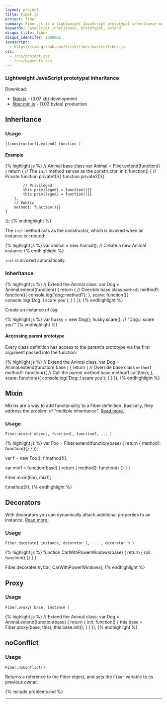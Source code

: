 ```yaml
---
layout: project
title: Fiber.js
project: fiber
summary: Fiber.js is a lightweight JavaScript prototypal inheritance model
keywords: JavaScript inheritance, prototypal, extend
disqus_title: fiber
disqus_identifer: 1000002
javascript:
  - https://raw.github.com/krisk/fiber/master/fiber.js
css:
  - /css/project.css
  - /css/pygments.css
---
```


### Lightweight JavaScript prototypal inheritance

Download:

<ul class="download-list">
  <li><a href="https://raw.github.com/krisk/fiber/master/fiber.js">fiber.js</a> - (3.07 kb) development</li>
  <li><a href="https://raw.github.com/krisk/fiber/master/fiber.min.js">fiber.min.js</a> - (1.03 bytes) production</li>
</ul>

## Inheritance

### Usage

`[[constructor]].extend( function )`

#### Example

{% highlight js %}
// Animal base class
var Animal = Fiber.extend(function() {
    return {
        // The `init` method serves as the constructor.
        init: function() {
            // Private
            function private1(){}
            function private2(){}

            // Privileged
            this.privileged1 = function(){}
            this.privileged2 = function(){}
        },
        // Public
        method1: function(){}
    }
});
{% endhighlight %}

The `init` method acts as the constructor, which is invoked when an instance is created:

{% highlight js %}
var animal = new Animal(); // Create a new Animal instance
{% endhighlight %}

`init` is invoked automatically.

### Inheritance

{% highlight js %}
// Extend the Animal class.
var Dog = Animal.extend(function() {
    return {
        // Override base class `method1`
        method1: function(){
            console.log('dog::method1');
        },
        scare: function(){
            console.log('Dog::I scare you');
        }
    }
});
{% endhighlight %}

Create an instance of `Dog`:

{% highlight js %}
var husky = new Dog();
husky.scare(); // "Dog::I scare you'"
{% endhighlight %}

#### Accessing parent prototype

Every class definition has access to the parent's prototype via the first argument passed into the function:

{% highlight js %}
// Extend the Animal class.
var Dog = Animal.extend(function( base ) {
    return {
        // Override base class `method1`
        method1: function(){
            // Call the parent method
            base.method1.call(this);
        },
        scare: function(){
            console.log('Dog::I scare you');
        }
    }
});
{% endhighlight %}

## Mixin

Mixins are a way to add functionality to a Fiber definition.  Basically, they address the problem of "multiple inheritance".  [Read more.](http://www.joezimjs.com/javascript/javascript-mixins-functional-inheritance/)

### Usage

`Fiber.mixin( object, function1, function2, ... )`

{% highlight js %}
var Foo = Fiber.extend(function(base) {
    return {
        method1: function(){}
    }
});

var f = new Foo();
f.method1();

var mix1 = function(base) {
    return  {
        method2: function() {}
    }
}

Fiber.mixin(Foo, mix1);

f.method2();
{% endhighlight %}

## Decorators

With decorators you can dynamically attach additional properties to an instance.  [Read more.](http://en.wikipedia.org/wiki/Decorator_pattern)

### Usage

`Fiber.decorate( instance, decorator_1, ... , decorator_n )`

{% highlight js %}
function CarWithPowerWindows(base) {
    return {
        roll: function() {}
    }
}

Fiber.decorate(myCar, CarWithPowerWindows);
{% endhighlight %}

## Proxy

### Usage

`Fiber.proxy( base, instance )`

{% highlight js %}
// Extend the Animal class;
var Dog = Animal.extend(function(base) {
    return {
        init: function() {
            this.base = Fiber.proxy(base, this);
            this.base.init();
        }
    }
});
{% endhighlight %}

## noConflict

### Usage

`Fiber.noConflict()`

Returns a reference to the Fiber object, and sets the `Fiber` variable to its previous owner.

{% include problems.md %}

- - -